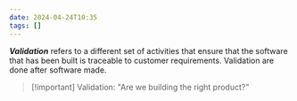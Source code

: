 ```yaml
---
date: 2024-04-24T10:35
tags: []
---
```

***Validation*** refers to a different set of activities that ensure that the software that has been built is traceable to customer requirements. Validation are done after software made.
>[!important] Validation: "Are we building the right product?"